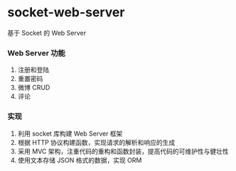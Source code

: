 # socket-web-server
基于 Socket 的 Web Server

### Web Server 功能
1. 注册和登陆
2. 重置密码
3. 微博 CRUD
4. 评论

### 实现
1. 利用 socket 库构建 Web Server 框架
2. 根据 HTTP 协议构建函数，实现请求的解析和响应的生成
3. 采用 MVC 架构，注重代码的重构和函数封装，提高代码的可维护性与健壮性
4. 使用文本存储 JSON 格式的数据，实现 ORM
